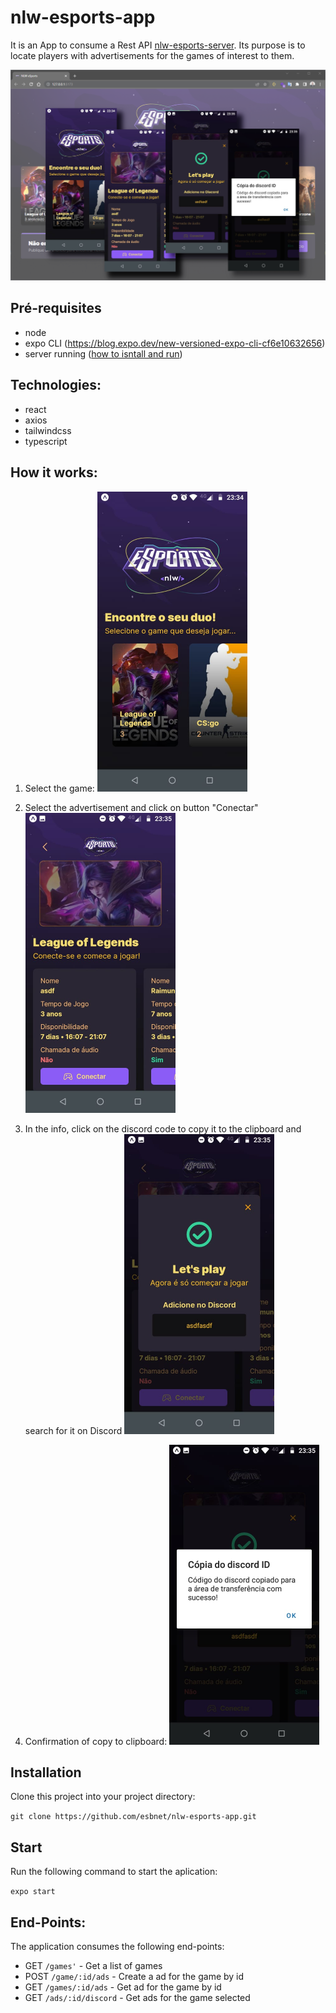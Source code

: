 # nlw-esports-app

It is an App to consume a Rest API [nlw-esports-server](https://github.com/esbnet/nlw-esports-server). Its purpose is to locate players with advertisements for the games of interest to them.

![Main](./src/assets/main.png)

## Pré-requisites

- node
- expo CLI (https://blog.expo.dev/new-versioned-expo-cli-cf6e10632656)
- server running ([how to isntall and run](https://github.com/esbnet/nlw-esports-server))

## Technologies:

- react
- axios
- tailwindcss
- typescript

## How it works:

1. Select the game:
   <img src="./src/assets/tela01.jpeg" alt="drawing" width="240"/>

2. Select the advertisement and click on button "Conectar"
   <img src="./src/assets/tela02.jpeg" alt="drawing" width="240"/>

3. In the info, click on the discord code to copy it to the clipboard and search for it on Discord
   <img src="./src/assets/tela03.jpeg" alt="drawing" width="240"/>

4. Confirmation of copy to clipboard:
   <img src="./src/assets/tela04.jpeg" alt="drawing" width="240"/>

## Installation

Clone this project into your project directory:

`git clone https://github.com/esbnet/nlw-esports-app.git`

## Start

Run the following command to start the aplication:

`expo start`

## End-Points:

The application consumes the following end-points:

- GET `/games'` - Get a list of games
- POST `/game/:id/ads` - Create a ad for the game by id
- GET `/games/:id/ads` - Get ad for the game by id
- GET `/ads/:id/discord` - Get ads for the game selected
